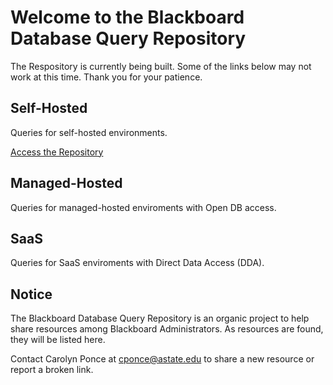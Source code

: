 # Welcome to the Blackboard Database Query Repository

The Respository is currently being built. Some of the links below may not work at this time. Thank you for your patience. 

## Self-Hosted
Queries for self-hosted environments.

[Access the Repository](SH)

## Managed-Hosted 
Queries for managed-hosted enviroments with Open DB access. 

## SaaS
Queries for SaaS enviroments with Direct Data Access (DDA).

## Notice

The Blackboard Database Query Repository is an organic project to help share resources among Blackboard Administrators. 
As resources are found, they will be listed here. 

Contact Carolyn Ponce at cponce@astate.edu to share a new resource or report a broken link. 
